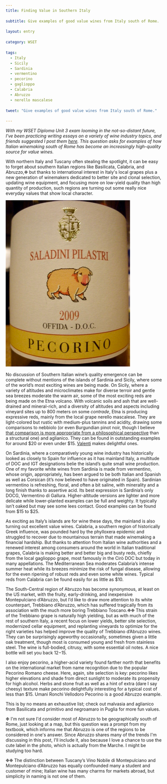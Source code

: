 ```yaml
---
title: Finding Value in Southern Italy

subtitle: Give examples of good value wines from Italy south of Rome.

layout: entry

category: WSET

tags:
  - Italy
  - Sicily
  - Sardinia
  - vermentino
  - pecorino
  - gaglioppo
  - Calabria
  - Abruzzo
  - nerello mascalese

tweet: "Give examples of good value wines from Italy south of Rome."

---
```

_With my WSET Diploma Unit 3 exam looming in the not-so-distant future, I've been practicing writing essays on a variety of wine industry topics, and friends suggested I post them [here](http://stellenbauchery.com/blog/categories.html#wset). This question asks for examples of how Italian winemaking south of Rome has become an increasingly high-quality source for value wines._
 
With northern Italy and Tuscany often stealing the spotlight, it can be easy to forget about southern Italian regions like Basilicata, Calabria, and Abruzzo,❉ but thanks to international interest in Italy's local grapes plus a new generation of winemakers dedicated to better site and clonal selection, updating wine equipment, and focusing more on low-yield quality than high quantity of production, such regions are turning out some really nice everyday values that show local character. 

![Pecorino wine from Offida in Marche](/photos/pecorino.jpg "Pecorino wine from Offida in Marche")

No discussion of Southern Italian wine’s quality emergence can be complete without mentions of the islands of Sardinia and Sicily, where some of the world’s most exciting wines are being made. On Sicily, where a variety of altitudes and microclimates make for diverse terroir and gentle sea breezes moderate the warm air, some of the most exciting reds are being made on the Etna volcano. With volcanic soils and ash that are well-drained and mineral-rich, and a diversity of altitudes and aspects including vineyard sites up to 800 meters on some _contrade_, Etna is producing expressive reds, mainly from the local grape nerello mascalese. They are light-colored but rustic with medium-plus tannins and acidity, drawing some comparisons to nebbiolo (or even Burgundian pinot noir, though I believe [that comparison is more appropriate from a philosophical perspective](http://stellenbauchery.com/blog/05-22-2017/burgundy-in-sicily.html) than a structural one) and aglianico. They can be found in outstanding examples for around $20 or even under $15. [Valenti](http://www.thesortingtable.com/grower/valenti/) makes delightful ones.
 
On Sardinia, where a comparatively young wine industry has historically looked as closely to Spain for influence as it has mainland Italy, a multitude of DOC and IGT designations belie the island’s quite small wine production. One of my favorite white wines from Sardinia is made from vermentino, whose origin, appropriately, has been argued to be both Italian and Spanish as well as Corsican (it’s now believed to have originated in Spain). Sardinian vermentino is refreshing, floral, and often a bit saline, with minerality and a long finish thanks to assertive acid. Its best expression is Sardinia’s only DOCG, Vermentino di Gallura. Higher-altitude versions are lighter and more delicate while lower-planted examples can be full and weighty. It typically isn’t oaked but may see some lees contact. Good examples can be found from $15 to $25. 
 
 
As exciting as Italy’s islands are for wine these days, the mainland is also turning out excellent value wines. Calabria, a southern region of historically Greek influence, was pounded hard by the phylloxera epidemic and struggled to recover due to mountainous terrain that made winemaking a financial hardship. But thanks to attention from Italian wine authorities and a renewed interest among consumers around the world in Italian traditional grapes, Calabria is making better and better big and busty reds, chiefly from the local gaglioppo grape, most famously in the Cirò DOC but today in many appellations. The Mediterranean Sea moderates Calabria’s intense summer heat while its breezes minimize the risk of fungal disease, allowing for the even ripening of robust reds and even some white wines. Typical reds from Calabria can be found easily for as little as $10. 
 
The South-Central region of Abruzzo has become synonymous, at least on the US market, with the fruity, early-drinking, and inexpensive Montepulciano d’Abruzzo, but I’d like to draw more attention to its white counterpart, Trebbiano d’Abruzzo, which has suffered tragically from its association with the much more boring Trebbiano Toscano.❉❉ This strain of the Trebbiano grape is naturally high yielding, but as with much of the rest of southern Italy, a recent focus on lower yields, better site selection, modernized cellar equipment, and replanting vineyards to optimize for the right varieties has helped improve the quality of Trebbiano d’Abruzzo wines. They can be surprisingly ageworthy occasionally, sometimes given a little oak treatment, though most is consumed young and fresh from stainless steel. The wine is full-bodied, citrusy, with some essential oil notes. A nice bottle will set you back $12-$15. 

I also enjoy pecorino, a higher-acid variety found farther north that benefits on the international market from name recognition due to the popular Pecorino Romano cheese. Here, again, site selection is key: pecorino likes higher elevations and shade from direct sunlight to moderate its propensity for high alcohol. Herbs and stone fruit as well as a hint of extra (dare I say cheesy) texture make pecorino delightfully interesting for a typical cost of less than $15. Umani Ronchi Vellodoro Pecorino is a good Abruzzo example.

This is by no means an exhaustive list; check out malvasia and aglianico from Basilicata and primitivo and negroamaro in Puglia for more fun values.

❉ I'm not sure I'd consider most of Abruzzo to be geographically south of Rome, just looking at a map, but this question was a prompt from my textbook, which informs me that Abruzzo is one of the regions to be considered in one's answer. Since Abruzzo shares many of the trends I'm discussing in this post, I'll include it, also because I love a chance to use the cute label in the photo, which is actually from the Marche. I might be studying too hard.

❉❉ The distinction between Tuscany’s Vino Nobile di Montepulciano and Montepulciano d’Abruzzo has equally confounded many a student and customer of mine; Italian wine has many charms for markets abroad, but simplicity in naming is not one of them.